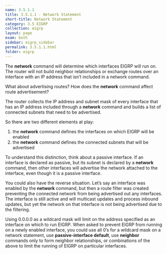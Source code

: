 ```yaml
---
name: 3.5.1.1
title: 3.5.1.1 - Network Statement
short-title: Network Statement
category: 3.5 EIGRP
collection: eigrp
layout: page
exam: both
sidebar: eigrp_sidebar
permalink: 3.5.1.1.html
folder: eigrp
---
```

The **network** command will determine which interfaces EIGRP will run on. The router will not build neighbor relationships or exchange routes over an interface with an IP address that isn’t included in a network command.

What about advertising routes? How does the **network** command affect route advertisement?

The router collects the IP address and subnet mask of every interface that has an IP address included through a **network** command and builds a list of connected subnets that need to be advertised.

So there are two different elements at play:
1. the **network** command defines the interfaces on which EIGRP will be enabled
2. the **network** command defines the connected subnets that will be advertised

To understand this distinction, think about a passive interface. If an interface is declared as passive, but its subnet is declared by a **network** command, then other interfaces will advertise the network attached to the interface, even though it is a passive interface.

You could also have the reverse situation. Let’s say an interface was enabled by the **network** command, but then a route filter was created preventing the connected network from being advertised out any interfaces. The interface is still active and will multicast updates and process inbound updates, but yet the network on that interface is not being advertised due to the filtering.

Using 0.0.0.0 as a wildcard mask will limit on the address specified as an interface on which to run EIGRP. When asked to prevent EIGRP from running on a newly enabled interface, you could use all 0’s for a wildcard mask on a network statement, use **passive-interface default**, use **neighbor** commands only to form neighbor relationships, or combinations of the above to limit the running of EIGRP on particular interfaces.
